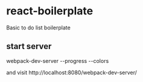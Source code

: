 # react-boilerplate

Basic to do list boilerplate

## start server

webpack-dev-server --progress --colors

and visit http://localhost:8080/webpack-dev-server/
